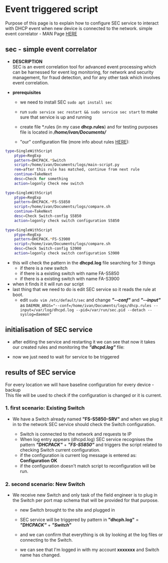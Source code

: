 # Event triggered script # 
>>>
Purpose of this page is to explain how to configure SEC service to interact with DHCP event when new device is connected to the network.
simple event correlator - MAN Page [HERE](https://simple-evcorr.github.io/man.html)
>>>

## sec - simple event correlator ##  
 - **DESCRIPTION**  
SEC is an event correlation tool for advanced event processing which can be harnessed for event log monitoring, for network and security management, for fraud detection, and for any other task which involves event correlation.  
  
* **prerequisites**  
  - we need to install SEC `sudo apt install sec`
  - run `sudo service sec restart && sudo service sec start` to make sure that service is up and running  
  
  - create file *.rules (in my case **dhcp.rules**) and for testing purposes file is located in ***/home/ivan/Documents/***  
  - "our" configuration file (more info about rules [HERE](https://simple-evcorr.github.io/man.html#lbAK)):
```bash  
type=SingleWithScript  
	ptype=RegExp  
	pattern=DHCPACK.*Switch  
	script=/home/ivan/Documents/logs/main-script.py  
	rem=after this rule has matched, continue from next rule  
	continue=TakeNext  
	desc=Check for something  
	action=logonly Check new switch  
  
type=SingleWithScript  
	ptype=RegExp  
	pattern=DHCPACK.*FS-S5850  
	script=/home/ivan/Documents/logs/compare.sh  
	continue=TakeNext  
	desc=Check Switch-config S5850  
	action=logonly check switch configuration S5850  
   
type=SingleWithScript  
	ptype=RegExp  
	pattern=DHCPACK.*FS-S3900  
	script=/home/ivan/Documents/logs/compare.sh  
	desc=Check Switch-config S3900  
	action=logonly check switch configuration S3900  
```  
  - this will check the pattern in the **dhcpd.log** file searching for 3 things  
       - if there is a new switch
       - if there is a existing switch with name FA-S5850  
       - if there is a existing switch with name FA-S3900
  - when it finds it it will run our script  
  - last thing that we need to do is edit SEC service so it reads the rule at boot.  
       - edit `sudo vim /etc/default/sec` and change ***"--conf"*** and ***"--input"*** as  `DAEMON_ARGS="--conf=/home/ivan/Documents/logs/dhcp.rules --input=/var/log/dhcpd.log --pid=/var/run/sec.pid --detach --syslog=daemon"`
  
  
## initialisation of SEC service ##  
  
  - after editing the service and restarting it we can see that now it takes our created rules and monitoring the ***"dhcpd.log"*** file:  
   
  - now we just need to wait for service to be triggered  
  
## results of SEC service ##  
  
>>>
For every location we will have baseline configuration for every device - backup  
This file will be used to check if the configuration is changed or it is current.
>>>
  
###  1. first scenario: Existing Switch  
  - We have a Switch already named **"FS-S5850-SRV"** and when we plug it in to the network SEC service should check the Switch configuration.  
    
       - Switch is connected to the network and requests te IP
       - When log entry appears (dhcpd.log) SEC service recognises the pattern ***"DHCPACK"*** + ***"FS-S5850"*** and triggers the script related to checking Switch current configuration.  
       - if the configuration is current log message is entered as: **Configuration OK**  
       - if the configuration doesn't match script to reconfiguration will be run.  
  
  
###  2. second scenario: New Switch  
  - We receive new Switch and only task of the field engineer is to plug in the Switch per port map schema that will be provided for that purpose.  
       - new Switch brought to the site and plugged in
       - SEC service will be triggered by pattern in **"dhcph.log"** = ***"DHCPACK"*** + ***"Switch"***  
    
       - and we can confirm that everything is ok by looking at the log files or connecting to the Switch.  
    
       - we can see that I'm logged in with my account **xxxxxxx** and Switch name has changed.